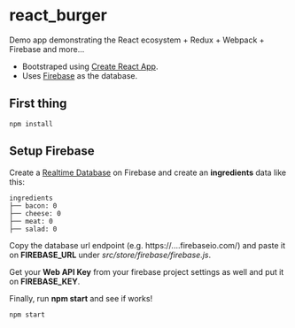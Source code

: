 # react_burger
Demo app demonstrating the React ecosystem + Redux + Webpack + Firebase and more...
- Bootstraped using [Create React App](https://github.com/facebook/create-react-app).
- Uses [Firebase](http://firebase.google.com) as the database.

## First thing

```
npm install
```

## Setup Firebase
Create a [Realtime Database](https://firebase.google.com/docs/database/) on Firebase and create an **ingredients** data like this:

```
ingredients
├── bacon: 0
├── cheese: 0
├── meat: 0
├── salad: 0
```

Copy the database url endpoint (e.g. https://....firebaseio.com/) and paste it on **FIREBASE_URL** under _src/store/firebase/firebase.js_.

Get your **Web API Key** from your firebase project settings as well and put it on **FIREBASE_KEY**.

Finally, run **npm start** and see if works!
```
npm start
```
